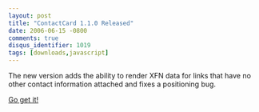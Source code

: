 ```yaml
---
layout: post
title: "ContactCard 1.1.0 Released"
date: 2006-06-15 -0800
comments: true
disqus_identifier: 1019
tags: [downloads,javascript]
---
```

The new version adds the ability to render XFN data for links that have
no other contact information attached and fixes a positioning bug.

 [Go get
it!](/archive/2006/06/06/contactcard---dhtml-contact-information.aspx)
